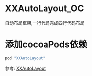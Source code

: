 # XXAutoLayout_OC
自动布局框架,一行代码完成四行代码布局


# 添加cocoaPods依赖

```ruby
pod "XXAutoLayout"
```

参考:
[XXAutoLayout](https://github.com/Rdxer/XXAutoLayout)
